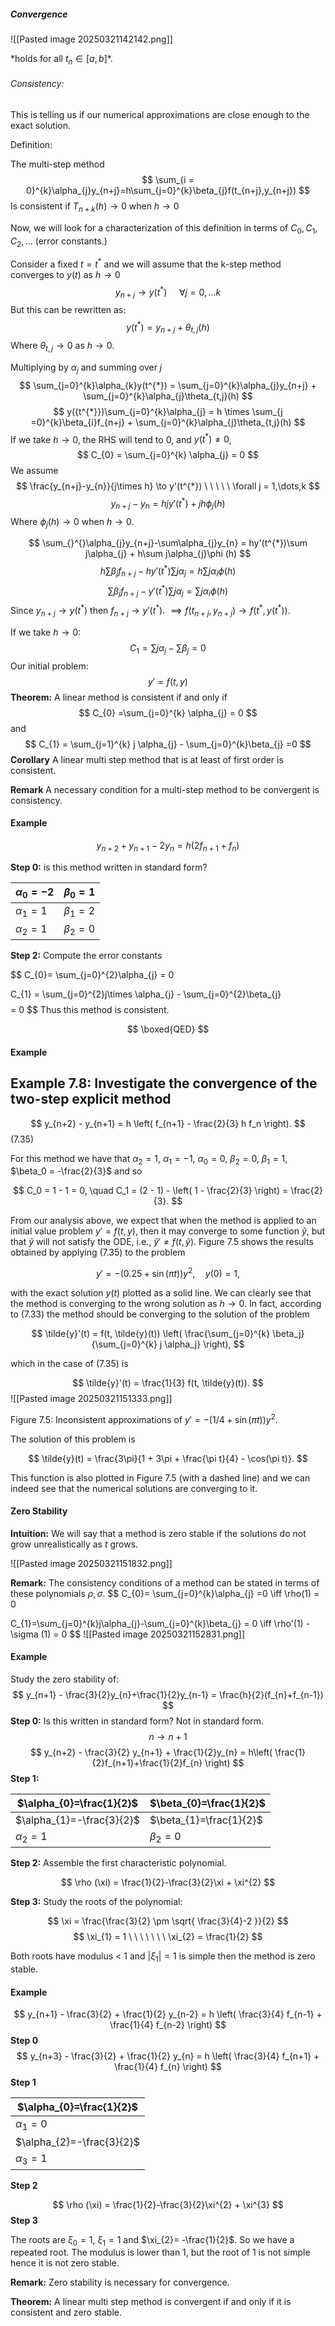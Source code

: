##### Convergence

![[Pasted image 20250321142142.png]]

\*holds for all $t_{n} \in [a,b]$*.

###### Consistency:

This is telling us if our numerical approximations are close enough to the exact solution.

Definition:

The multi-step method $$
\sum_{i = 0}^{k}\alpha_{j}y_{n+j}=h\sum_{j=0}^{k}\beta_{j}f(t_{n+j},y_{n+j})
$$
Is consistent if $T_{n+k}(h)\to 0$ when $h \to 0$

Now, we will look for a characterization of this definition in terms of $C_{0},C_{1},C_{2},\dots$ (error constants.)

Consider a fixed $t = t^{*}$ and we will assume that the k-step method converges to $y(t)$ as $h\to 0$ $$
y_{n+j} \to y(t^{*}) \ \ \ \ \ \forall j = 0,\dots k
$$
But this can be rewritten as: $$
y(t^{*}) = y_{n+j} + \theta_{t,j}(h)
$$
Where $\theta_{t,j} \to 0$ as $h \to 0$.

Multiplying by $\alpha_{j}$ and summing over $j$ $$
\sum_{j=0}^{k}\alpha_{k}y(t^{*}) = \sum_{j=0}^{k}\alpha_{j}y_{n+j} + \sum_{j=0}^{k}\alpha_{j}\theta_{t,j}(h)
$$ $$
y({t^{*}})\sum_{j=0}^{k}\alpha_{j} = h \times \sum_{j =0}^{k}\beta_{i}f_{n+j} + \sum_{j=0}^{k}\alpha_{j}\theta_{t,j}(h)
$$
If we take $h \to 0$, the RHS will tend to $0$, and $y(t^{*})\neq 0$, $$
C_{0} = \sum_{j=0}^{k} \alpha_{j} = 0
$$
We assume $$
\frac{y_{n+j}-y_{n}}{j\times h} \to y'(t^{*}) \ \ \ \ \ \forall j = 1,\dots,k
$$
$$
y_{n+j}-y_{n}=hjy'(t^{*})+jh\phi_{j}(h)
$$
Where $\phi_{j}(h) \to 0$ when $h \to 0$.

$$
\sum_{}^{}\alpha_{j}y_{n+j}-\sum\alpha_{j}y_{n} = hy'(t^{*})\sum j\alpha_{j} + h\sum j\alpha_{j}\phi (h)
$$
$$
h\sum\beta_{j}f_{n+j} - h y'(t^{*})\sum j \alpha_{j} = h \sum j \alpha_{i}\phi (h)
$$
$$
\sum\beta_{j}f_{n+j} -  y'(t^{*})\sum j \alpha_{j} =  \sum j \alpha_{i}\phi (h)
$$
Since $y_{n+j} \to y(t^{*})$ then $f_{n+j} \to y'(t^{*})$. $\implies f(t_{n+j},y_{n+j}) \to f(t^{*},y(t^{*}))$.

If we take $h \to 0$:
$$
C_{1}=\sum j\alpha_{j}-\sum \beta_{j} =0
$$
Our initial problem:
$$
y' = f(t,y)
$$
**Theorem:** A linear method is consistent if and only if $$
C_{0} =\sum_{j=0}^{k} \alpha_{j} = 0
$$
and
$$
C_{1} = \sum_{j=1}^{k} j \alpha_{j} - \sum_{j=0}^{k}\beta_{j} =0
$$
**Corollary** A linear multi step method that is at least of first order is consistent.

**Remark** A necessary condition for a multi-step method to be convergent is consistency.

#### Example

$$
y_{n+2}+y_{n+1}-2y_{n} = h(2f_{n+1}+f_{n})
$$

**Step 0:** is this method written in standard form?


| $\alpha_{0}=-2$ | $\beta_{0}=1$   |
| --------------- | --------------- |
| $\alpha_{1}=1$  | $\beta_{1} = 2$ |
| $\alpha_{2}=1$  | $\beta_{2}=0$   |

**Step 2:** Compute the error constants

$$
C_{0}= \sum_{j=0}^{2}\alpha_{j} = 0

$$
$$
C_{1} = \sum_{j=0}^{2}j\times \alpha_{j} - \sum_{j=0}^{2}\beta_{j}
$$
$$
= 0
$$
Thus this method is consistent.

$$
\boxed{QED}
$$
#### Example 
## Example 7.8: Investigate the convergence of the two-step explicit method

$$
y_{n+2} - y_{n+1} = h \left( f_{n+1} - \frac{2}{3} h f_n \right).
$$
(7.35)

For this method we have that $\alpha_2 = 1$, $\alpha_1 = -1$, $\alpha_0 = 0$, $\beta_2 = 0$, $\beta_1 = 1$, $\beta_0 = -\frac{2}{3}$ and so

$$
C_0 = 1 - 1 = 0, \quad C_1 = (2 - 1) - \left( 1 - \frac{2}{3} \right) = \frac{2}{3}.
$$

From our analysis above, we expect that when the method is applied to an initial value problem $y' = f(t, y)$, then it may converge to some function $\tilde{y}$, but that $\tilde{y}$ will not satisfy the ODE, i.e., $\tilde{y}' \neq f(t, \tilde{y})$. Figure 7.5 shows the results obtained by applying (7.35) to the problem 

$$
y' = -(0.25 + \sin(\pi t))y^2, \quad y(0) = 1,
$$

with the exact solution $y(t)$ plotted as a solid line. We can clearly see that the method is converging to the wrong solution as $h \to 0$. In fact, according to (7.33) the method should be converging to the solution of the problem

$$
\tilde{y}'(t) = f(t, \tilde{y}(t)) \left( \frac{\sum_{j=0}^{k} \beta_j}{\sum_{j=0}^{k} j \alpha_j} \right),
$$

which in the case of (7.35) is

$$
\tilde{y}'(t) = \frac{1}{3} f(t, \tilde{y}(t)).
$$
![[Pasted image 20250321151333.png]]

Figure 7.5: Inconsistent approximations of $y' = -(1/4 + \sin(\pi t))y^2$.

The solution of this problem is

$$
\tilde{y}(t) = \frac{3\pi}{1 + 3\pi + \frac{\pi t}{4} - \cos(\pi t)}.
$$

This function is also plotted in Figure 7.5 (with a dashed line) and we can indeed see that the numerical solutions are converging to it.

#### Zero Stability


**Intuition:** We will say that a method is zero stable if the solutions do not grow unrealistically as $t$ grows.

![[Pasted image 20250321151832.png]]

**Remark:** The consistency conditions of a method can be stated in terms of these polynomials $\rho, \sigma$.
$$
C_{0}= \sum_{j=0}^{k}\alpha_{j} =0 \iff \rho(1) = 0

$$
$$
C_{1}=\sum_{j=0}^{k}j\alpha_{j}-\sum_{j=0}^{k}\beta_{j} = 0 \iff \rho'(1) - \sigma (1) = 0
$$
![[Pasted image 20250321152831.png]]

#### Example

Study the zero stability of:
$$
y_{n+1} - \frac{3}{2}y_{n}+\frac{1}{2}y_{n-1} = \frac{h}{2}(f_{n}+f_{n-1})
$$
**Step 0:** Is this written in standard form? Not in standard form. $$
n \to n+1
$$
$$
y_{n+2} - \frac{3}{2} y_{n+1} + \frac{1}{2}y_{n} = h\left( \frac{1}{2}f_{n+1}+\frac{1}{2}f_{n} \right)
$$
**Step 1:**



| $\alpha_{0}=\frac{1}{2}$  | $\beta_{0}=\frac{1}{2}$ |
| ------------------------- | ----------------------- |
| $\alpha_{1}=-\frac{3}{2}$ | $\beta_{1}=\frac{1}{2}$ |
| $\alpha_{2}=1$            | $\beta_{2}=0$           |

**Step 2:** Assemble the first characteristic polynomial.

$$
\rho (\xi) = \frac{1}{2}-\frac{3}{2}\xi + \xi^{2}
$$

**Step 3:** Study the roots of the polynomial:

$$
\xi = \frac{\frac{3}{2} \pm \sqrt{ \frac{3}{4}-2 }}{2}
$$
$$
\xi_{1} = 1 \ \ \ \ \ \ \ \xi_{2} = \frac{1}{2}
$$

Both roots have modulus < 1 and $|\xi_{1}|=1$ is simple then the method is zero stable.

#### Example

$$
y_{n+1} - \frac{3}{2} + \frac{1}{2} y_{n-2} = h \left(  \frac{3}{4} f_{n-1} + \frac{1}{4} f_{n-2} \right)
$$
**Step 0**
$$
y_{n+3} - \frac{3}{2} + \frac{1}{2} y_{n} = h \left(  \frac{3}{4} f_{n+1} + \frac{1}{4} f_{n} \right)
$$
**Step 1**

| $\alpha_{0}=\frac{1}{2}$  |
| ------------------------- |
| $\alpha_{1} = 0$          |
| $\alpha_{2}=-\frac{3}{2}$ |
| $\alpha_{3}= 1$           |

**Step 2**

$$
\rho (\xi) = \frac{1}{2}-\frac{3}{2}\xi^{2} + \xi^{3}
$$
**Step 3**

The roots are $\xi_{0} = 1$, $\xi_{1} = 1$ and $\xi_{2}= -\frac{1}{2}$. So we have a repeated root. The modulus is lower than 1, but the root of 1 is not simple hence it is not zero stable.

**Remark:** Zero stability is necessary for convergence.

**Theorem:** A linear multi step method is convergent if and only if it is consistent and zero stable.

